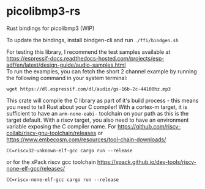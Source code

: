 # picolibmp3-rs
Rust bindings for picolibmp3 (WIP)

To update the bindings, install bindgen-cli and run `./ffi/bindgen.sh`

For testing this library, I recommend the test samples available at  
https://espressif-docs.readthedocs-hosted.com/projects/esp-adf/en/latest/design-guide/audio-samples.html  
To run the examples, you can fetch the short 2 channel example by running the following command in your system terminal:  
```system
wget https://dl.espressif.com/dl/audio/gs-16b-2c-44100hz.mp3
```

This crate will compile the C library as part of it's build process - this means you need to tell Rust about your C compiler!
With a cortex-m target, it is sufficient to have an `arm-none-eabi-` toolchain on your path as this is the target default.
With a riscv target, you also need to have an environment variable exposing the C compiler name.
For https://github.com/riscv-collab/riscv-gnu-toolchain/releases or https://www.embecosm.com/resources/tool-chain-downloads/
```system
CC=riscv32-unknown-elf-gcc cargo run --release
```
or for the xPack riscv gcc toolchain https://xpack.github.io/dev-tools/riscv-none-elf-gcc/releases/
```system
CC=riscv-none-elf-gcc cargo run --release
```